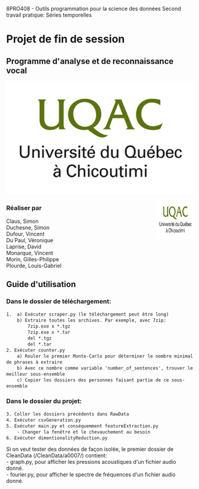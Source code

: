 8PRO408 - Outils programmation pour la science des données
Second travail pratique: Séries temporelles

# Projet de fin de session
## Programme d'analyse et de reconnaissance vocal
<p align="center">

![uqac](./readmedata/uqac527x316_transparent.png)
</p>
<img align="right" width="100" height="100" src="./readmedata/uqac527x316_transparent.png">

### Réaliser par

<p align="center">

Claus, Simon  
Duchesne, Simon   
Dufour, Vincent  
Du Paul, Véronique  
Laprise, David   
Monarque, Vincent  
Morin, Gilles-Philippe  
Plourde, Louis-Gabriel

</p>


## Guide d'utilisation
### Dans le dossier de téléchargement:  
    1.  a) Exécuter scraper.py (le téléchargement peut être long)  
        b) Extraire toutes les archives. Par exemple, avec 7zip:  
            7zip.exe x *.tgz  
            7zip.exe x *.tar  
            del *.tgz  
            del *.tar  
    2. Exécuter counter.py  
        a) Rouler le premier Monte-Carlo pour déterminer le nombre minimal de phrases à extraire   
        b) Avec ce nombre comme variable 'number_of_sentences', trouver le meilleur sous-ensemble    
        c) Copier les dossiers des personnes faisant partie de ce sous-ensemble    

### Dans le dossier du projet:  
    3. Coller les dossiers précédents dans RawData  
    4. Exécuter csvGeneration.py  
    5. Exécuter main.py et conséquemment featureExtraction.py  
        - Changer la fenêtre et le chevauchement au besoin  
    6. Exécuter dimentionalityReduction.py  

Si on veut tester des données de façon isolée, le premier dossier de CleanData (/CleanData/a0007/) contient:  
    - graph.py, pour afficher les pressions acoustiques d'un fichier audio donné.  
    - fourier.py, pour afficher le spectre de fréquences d'un fichier audio donné.  
